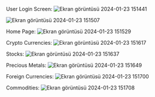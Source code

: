 User Login Screen:
![Ekran görüntüsü 2024-01-23 151441](https://github.com/EminKoprulu/FX_Portfolio_Management_App/assets/112729640/46ff2910-01e6-48a1-b5d9-ac40f244598c)

![Ekran görüntüsü 2024-01-23 151507](https://github.com/EminKoprulu/FX_Portfolio_Management_App/assets/112729640/73fae656-8454-44f2-bf92-87aad4800b19)



Home Page:
![Ekran görüntüsü 2024-01-23 151529](https://github.com/EminKoprulu/FX_Portfolio_Management_App/assets/112729640/f8ffa1e0-2aeb-437b-95f5-9675b7dc7a8d)



Crypto Currencies:
![Ekran görüntüsü 2024-01-23 151617](https://github.com/EminKoprulu/FX_Portfolio_Management_App/assets/112729640/1e7c7afd-445f-45c3-ac8c-a0d859fb6b3d)



Stocks:
![Ekran görüntüsü 2024-01-23 151637](https://github.com/EminKoprulu/FX_Portfolio_Management_App/assets/112729640/265ab5e3-e7db-4fae-a62b-b963c81c5906)



Precious Metals:
![Ekran görüntüsü 2024-01-23 151649](https://github.com/EminKoprulu/FX_Portfolio_Management_App/assets/112729640/ec6674c8-9ab1-4a76-963b-6004d54ac374)



Foreign Currencies:
![Ekran görüntüsü 2024-01-23 151700](https://github.com/EminKoprulu/FX_Portfolio_Management_App/assets/112729640/e9b4400e-4385-4e33-bd64-f99694e4ad63)



Commodities:
![Ekran görüntüsü 2024-01-23 151708](https://github.com/EminKoprulu/FX_Portfolio_Management_App/assets/112729640/c30f1b6c-247f-4732-a53c-178ce2f92f4a)
